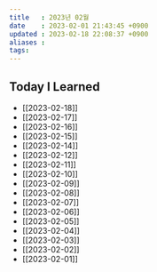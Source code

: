 ```yaml
---
title   : 2023년 02월
date    : 2023-02-01 21:43:45 +0900
updated : 2023-02-18 22:08:37 +0900
aliases : 
tags: 
---
```

## Today I Learned
- [[2023-02-18]]
- [[2023-02-17]]
- [[2023-02-16]]
- [[2023-02-15]]
- [[2023-02-14]]
- [[2023-02-12]]
- [[2023-02-11]]
- [[2023-02-10]]
- [[2023-02-09]]
- [[2023-02-08]]
- [[2023-02-07]]
- [[2023-02-06]]
- [[2023-02-05]]
- [[2023-02-04]]
- [[2023-02-03]]
- [[2023-02-02]]
- [[2023-02-01]]
